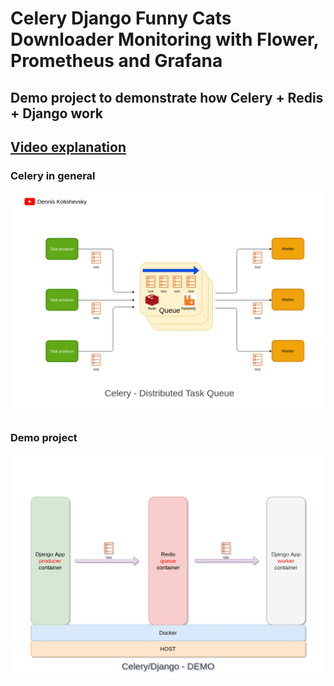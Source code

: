 # Celery Django Funny Cats Downloader Monitoring with Flower, Prometheus and Grafana

## Demo project to demonstrate how Celery + Redis + Django work

## [Video explanation](https://youtu.be/akHTV-ZfxtM)

### Celery in general
![celery at general](./what_is_celery.png)
### Demo project
![celery at general](./what_is_celery_Demo.png)

